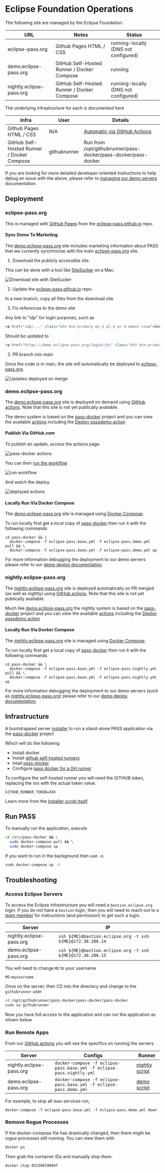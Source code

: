 # Eclipse Foundation Operations

The following site are managed by the Eclipse Foundation.

| URL | Notes | Status
| --- | --- | --- |
| eclipse-pass.org | Github Pages HTML / CSS | running-locally (DNS not configured)
| demo.eclipse-pass.org | GitHub Self-Hosted Runner / Docker Compose | running
| nightly.eclipse-pass.org | GitHub Self-Hosted Runner / Docker Compose | running-locally (DNS not configured)

The underlying infrastructure for each is documented here

| Infra | User | Details
| --- | --- | --- |
| Github Pages HTML / CSS | N/A | [Automatic via GitHub Actions](https://pages.github.com)
| GitHub Self-Hosted Runner / Docker Compose | githubrunner | Run from /opt/githubrunner/pass-docker/pass-docker/pass-docker

If you are looking for more detailed developer-oriented instructions
to help debug an issue with the above, please refer to
[managing our demo servers](deploy_demo.md) documentation.

## Deployment

### eclipse-pass.org

This is managed with [GitHub Pages](https://pages.github.com)
from the [eclipse-pass.github.io](https://github.com/eclipse-pass/eclipse-pass.github.io) repo.

#### Sync Demo To Marketing

The [demo.eclipse-pass.org](https://demo.eclipse-pass.org) site includes marketing
information about PASS that we currently synchronize with the main [eclipse-pass.org](https://pages.github.com) site.

1. Download the publicly accessible site.

This can be done with a tool like [SiteSucker](https://apps.apple.com/us/app/sitesucker/id442168834) on a Mac.

![Download site with SiteSucker](../assets/eclipsesync/sitesucker.png)

2. Update the [eclipse-pass.github.io](https://github.com/eclipse-pass/eclipse-pass.github.io) repo.

In a new branch, copy all files from the download site.

3. Fix references to the demo site

Any link to "idp" for login purposes, such as

```html
<a href="idp/..." class="btn btn-primary my-3 pl-4 pr-4 ember-view">Use the Demo</a>
```

Should be updated to

```html
<a href="https://demo.eclipse-pass.org/login/jhu" class="btn btn-primary my-3 pl-4 pr-4 ember-view">Use the Demo</a>
```

3. PR branch into main

Once the code is in main, the site will automatically be deployed to [eclipse-pass.org](https://eclipse-pass.org).

![Updates deployed on merge](../assets/eclipsesync/github_pages_actions_deploy.png)


### demo.eclipse-pass.org

The [demo.eclipse-pass.org](https://demo.eclipse-pass.org) site is deployed
on demand using [GitHub actions](https://github.com/features/actions).
Note that this site is not yet publically available.

The demo system is based on the [pass-docker](https://github.com/eclipse-pass/pass-docker) project
and you can view the available [actions](https://github.com/eclipse-pass/pass-docker/actions)
including the [Deploy passdemo action](https://github.com/eclipse-pass/pass-docker/blob/main/.github/workflows/deploy_passdemo.yml)

#### Publish Via GitHub.com

To publish an update, access the actions page.

![pass-docker actions](../assets/demo/passdocker_actions.png)

You can then [run the workflow](https://github.com/eclipse-pass/pass-docker/actions/workflows/deploy_passdemo.yml)

![run workflow](../assets/demo/run_workflow.png)

And watch the deploy.

![deployed actions](../assets/demo/deploy_actions.png)

#### Locally Run Via Docker Compose

The [demo.eclipse-pass.org](https://demo.eclipse-pass.org) site is
managed using [Docker Compose](https://docs.docker.com/compose/).

To run locally first get a local copy of [pass-docker](https://github.com/eclipse-pass/pass-docker)
then run it with the following commands

```
cd pass-docker && \
  docker-compose -f eclipse-pass.base.yml -f eclipse-pass.demo.yml pull && \
  docker-compose -f eclipse-pass.base.yml -f eclipse-pass.demo.yml up
```

For more information debugging the deployment to our demo servers
please refer to our [demo deploy documentation](deploy_demo.md).

### nightly.eclipse-pass.org

The [nightly.eclipse-pass.org](https://demo.eclipse-pass.org) site is deployed
automatically on PR merged (as well as nightly) using [GitHub actions](https://github.com/features/actions).
Note that this site is not yet publically available.

Much like [demo.eclipse-pass.org](https://demo.eclipse-pass.org) the nightly
system is based on the [pass-docker](https://github.com/eclipse-pass/pass-docker) project
and you can view the available [actions](https://github.com/eclipse-pass/pass-docker/actions)
including the [Deploy passdemo action](https://github.com/eclipse-pass/pass-docker/blob/main/.github/workflows/deploy_passdemo.yml)

#### Locally Run Via Docker Compose

The [nightly.eclipse-pass.org](https://nightly.eclipse-pass.org) site is
managed using [Docker Compose](https://docs.docker.com/compose/).

To run locally first get a local copy of [pass-docker](https://github.com/eclipse-pass/pass-docker)
then run it with the following commands

```
cd pass-docker && \
  docker-compose -f eclipse-pass.base.yml -f eclipse-pass.nightly.yml pull && \
  docker-compose -f eclipse-pass.base.yml -f eclipse-pass.nightly.yml up
```

For more information debugging the deployment to our demo servers
(such as [nightly.eclipse-pass.org](https://nightly.eclipse-pass.org))
please refer to our [demo deploy documentation](deploy_demo.md).


## Infrastructure

A bootstrapped server [installer](/tools/eclipse_ops/bootstrap)
to run a stand-alone PASS application via the [pass-docker](https://github.com/eclipse-pass/pass-docker)
project

Which will do the following

* Install docker
* Install [github self-hosted runners](self_hosted_github_runners.md)
* Intall [pass-docker](https://github.com/eclipse-pass/pass-docker)
* Configure [pass docker for a GH runner](self_hosted_github_runners.md)

To configure the self-hosted runner you will need the GITHUB token,
replacing the `XXX` with the actual token value.

```
GITHUB_RUNNER_TOKEN=XXX
```

Learn more from the [installer script itself](/tools/eclipse_ops/bootstrap).

## Run PASS

To manually run the application, execute

```bash
cd /src/pass-docker && \
  sudo docker-compose pull && \
  sudo docker-compose up
```

If you want to run in the background then use `-d`.

```bash
sudo docker-compose up -d
```

## Troubleshooting

### Access Eclipse Servers

To access the Eclipse infrastructure you will need a `bastion.eclipse.org` login.
If you do not have a `bastion` login, then you will need to reach out to
a [team member](https://github.com/orgs/eclipse-pass/teams/technology-pass-committers/members)
for instructions (and permission) to get such a login.

| Server | IP |
| --- | --- |
| nightly.eclipse-pass.org | `ssh ${ME}@bastion.eclipse.org -t ssh ${ME}@172.30.206.14`
| demo.eclipse-pass.org | `ssh ${ME}@bastion.eclipse.org -t ssh ${ME}@172.30.206.15`

You will need to change `ME` to your username

```bash
ME=myusername
```

Once on the server, then CD into the directory and change to the `githubrunner` user

```bash
cd /opt/githubrunner/pass-docker/pass-docker/pass-docker
sudo su githubrunner
```

Now you have full access to the application and can run the application as shown below

### Run Remote Apps

From our [GitHub actions](https://github.com/features/actions) you will see
the specifics on running the servers

| Server | Configs | Runner |
| --- | --- | --- |
| nightly.eclipse-pass.org | `docker-compose -f eclipse-pass.base.yml -f eclipse-pass.nightly.yml` | [nightly script](https://github.com/eclipse-pass/pass-docker/blob/main/.github/workflows/deploy_passnightly.yml)
| demo.eclipse-pass.org | `docker-compose -f eclipse-pass.base.yml -f eclipse-pass.demo.yml`  | [demo script](https://github.com/eclipse-pass/pass-docker/blob/main/.github/workflows/deploy_passdemo.yml)

For example, to stop all `demo` services run,

```
docker-compose -f eclipse-pass.base.yml -f eclipse-pass.demo.yml down
```

### Remove Rogue Processes

If the docker-compose file has drastically changed, then there migth be _rogue_ processes
still running.  You can view them with

```bash
docker ps
```

Then grab the container IDs and manually stop them.

```bash
docker stop 03159019094f
```
